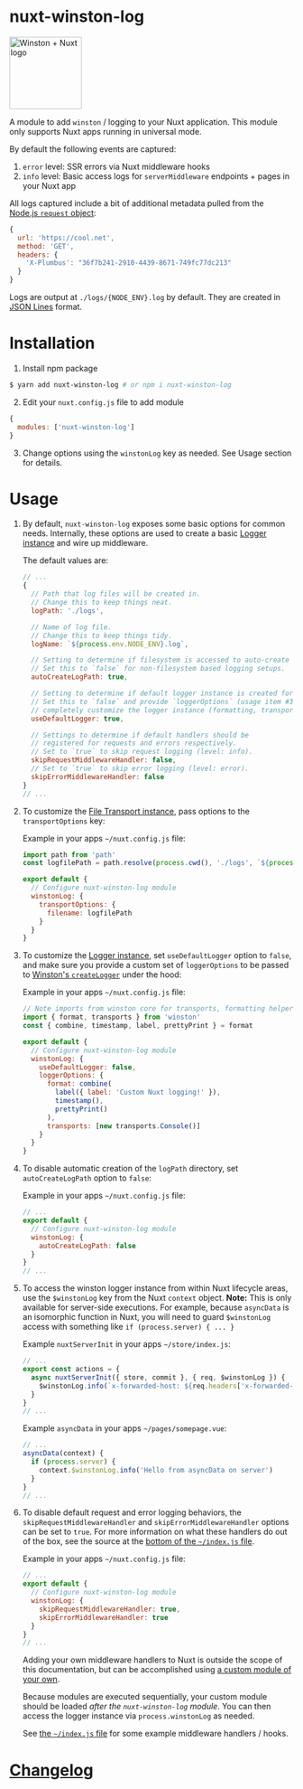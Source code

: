 # nuxt-winston-log

<img alt="Winston + Nuxt logo" src="https://raw.githubusercontent.com/aaronransley/nuxt-winston-log/master/icon.png" width="128" />

A module to add `winston` / logging to your Nuxt application. This module only supports Nuxt apps running in universal mode.

By default the following events are captured:

1. `error` level: SSR errors via Nuxt middleware hooks
3. `info` level: Basic access logs for `serverMiddleware` endpoints + pages in your Nuxt app

All logs captured include a bit of additional metadata pulled from the [Node.js `request` object](https://nodejs.org/dist/latest-v10.x/docs/api/http.html#http_class_http_incomingmessage):

```js
{
  url: 'https://cool.net',
  method: 'GET',
  headers: {
    'X-Plumbus': "36f7b241-2910-4439-8671-749fc77dc213"
  }
}
```

Logs are output at `./logs/{NODE_ENV}.log` by default. They are created in [JSON Lines](http://jsonlines.org/) format.

# Installation

1. Install npm package

```sh
$ yarn add nuxt-winston-log # or npm i nuxt-winston-log
```

2. Edit your `nuxt.config.js` file to add module

```js
{
  modules: ['nuxt-winston-log']
}
```

3. Change options using the `winstonLog` key as needed. See Usage section for details.

# Usage

1. By default, `nuxt-winston-log` exposes some basic options for common needs. Internally, these options are used to create a basic [Logger instance](https://github.com/winstonjs/winston#creating-your-own-logger) and wire up middleware.

    The default values are:

    ```js
    // ...
    {
      // Path that log files will be created in.
      // Change this to keep things neat.
      logPath: './logs',

      // Name of log file.
      // Change this to keep things tidy.
      logName: `${process.env.NODE_ENV}.log`,

      // Setting to determine if filesystem is accessed to auto-create logPath.
      // Set this to `false` for non-filesystem based logging setups.
      autoCreateLogPath: true,

      // Setting to determine if default logger instance is created for you.
      // Set this to `false` and provide `loggerOptions` (usage item #3) to
      // completely customize the logger instance (formatting, transports, etc.)
      useDefaultLogger: true,

      // Settings to determine if default handlers should be
      // registered for requests and errors respectively.
      // Set to `true` to skip request logging (level: info).
      skipRequestMiddlewareHandler: false,
      // Set to `true` to skip error logging (level: error).
      skipErrorMiddlewareHandler: false
    }
    // ...
    ```

2. To customize the [File Transport instance](https://github.com/winstonjs/winston/blob/master/docs/transports.md#file-transport), pass options to the `transportOptions` key:

    Example in your apps `~/nuxt.config.js` file:
    ```js
    import path from 'path'
    const logfilePath = path.resolve(process.cwd(), './logs', `${process.env.NODE_ENV}.log`)

    export default {
      // Configure nuxt-winston-log module
      winstonLog: {
        transportOptions: {
          filename: logfilePath
        }
      }
    }
    ```

3. To customize the [Logger instance](https://github.com/winstonjs/winston#creating-your-own-logger), set `useDefaultLogger` option to `false`, and make sure you provide a custom set of `loggerOptions` to be passed to [Winston's `createLogger`](https://github.com/winstonjs/winston#creating-your-own-logger) under the hood:

    Example in your apps `~/nuxt.config.js` file:
    ```js
    // Note imports from winston core for transports, formatting helpers, etc.
    import { format, transports } from 'winston'
    const { combine, timestamp, label, prettyPrint } = format

    export default {
      // Configure nuxt-winston-log module
      winstonLog: {
        useDefaultLogger: false,
        loggerOptions: {
          format: combine(
            label({ label: 'Custom Nuxt logging!' }),
            timestamp(),
            prettyPrint()
          ),
          transports: [new transports.Console()]
        }
      }
    }
    ```

4. To disable automatic creation of the `logPath` directory, set `autoCreateLogPath` option to `false`:

    Example in your apps `~/nuxt.config.js` file:
    ```js
    // ...
    export default {
      // Configure nuxt-winston-log module
      winstonLog: {
        autoCreateLogPath: false
      }
    }
    // ...
    ```

5. To access the winston logger instance from within Nuxt lifecycle areas, use the `$winstonLog` key from the Nuxt `context` object. **Note:** This is only available for server-side executions. For example, because `asyncData` is an isomorphic function in Nuxt, you will need to guard `$winstonLog` access with something like `if (process.server) { ... }`

    Example `nuxtServerInit` in your apps `~/store/index.js`:
    ```js
    // ...
    export const actions = {
      async nuxtServerInit({ store, commit }, { req, $winstonLog }) {
        $winstonLog.info(`x-forwarded-host: ${req.headers['x-forwarded-host']}`)
      }
    }
    // ...
    ```

    Example `asyncData` in your apps `~/pages/somepage.vue`:
    ```js
    // ...
    asyncData(context) {
      if (process.server) {
        context.$winstonLog.info('Hello from asyncData on server')
      }
    }
    // ...
    ```

6. To disable default request and error logging behaviors, the `skipRequestMiddlewareHandler` and `skipErrorMiddlewareHandler` options can be set to `true`. For more information on what these handlers do out of the box, see the source at the [bottom of the `~/index.js` file](https://github.com/aaronransley/nuxt-winston-log/blob/master/index.js#L58-L89).

    Example in your apps `~/nuxt.config.js` file:
    ```js
    // ...
    export default {
      // Configure nuxt-winston-log module
      winstonLog: {
        skipRequestMiddlewareHandler: true,
        skipErrorMiddlewareHandler: true
      }
    }
    // ...
    ```

    Adding your own middleware handlers to Nuxt is outside the scope of this documentation, but can be accomplished using [a custom module of your own](https://nuxtjs.org/docs/2.x/directory-structure/modules#write-your-own-module).

    Because modules are executed sequentially, your custom module should be loaded _after the `nuxt-winston-log` module_. You can then access the logger instance via `process.winstonLog` as needed.

    See [the `~/index.js` file](https://github.com/aaronransley/nuxt-winston-log/blob/master/index.js) for some example middleware handlers / hooks.

# [Changelog](./CHANGELOG.md)
